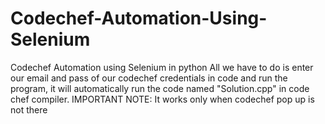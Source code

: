 # Codechef-Automation-Using-Selenium
Codechef Automation using Selenium in python
All we have to do is enter our email and pass of our codechef credentials in code and run the program, it will automatically run the code named "Solution.cpp" in code chef compiler.
IMPORTANT NOTE: It works only when codechef pop up is not there
